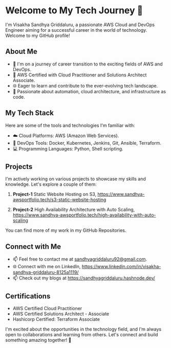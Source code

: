# Welcome to My Tech Journey 👋

I'm Visakha Sandhya Griddaluru, a passionate AWS Cloud and DevOps Engineer aiming for a successful career in the world of technology. Welcome to my GitHub profile!


## About Me

- 🚀 I'm on a journey of career transition to the exciting fields of AWS and DevOps.
- 💼 AWS Certified with Cloud Practitioner and Solutions Architect Associate.
- 🌐 Eager to learn and contribute to the ever-evolving tech landscape.
- 🌟 Passionate about automation, cloud architecture, and infrastructure as code.


## My Tech Stack

Here are some of the tools and technologies I'm familiar with:

- ☁️ Cloud Platforms: AWS (Amazon Web Services).
- 🚀 DevOps Tools: Docker, Kubernetes, Jenkins, Git, Ansible, Terraform.
- 💻 Programming Languages: Python, Shell scripting.



## Projects

I'm actively working on various projects to showcase my skills and knowledge. Let's explore a couple of them:

1. **Project-1**
   Static Website Hosting on S3, https://www.sandhya-awsportfolio.tech/s3-static-website-hosting

2. **Project-2**
    High Availability Architecture with Auto Scaling, https://www.sandhya-awsportfolio.tech/high-availability-with-auto-scaling

You can find more of my work in my GitHub Repositories.

## Connect with Me

- 📫 Feel free to contact me at sandhyagriddaluru92@gmail.com.
- 🌐 Connect with me on LinkedIn, https://www.linkedin.com/in/visakha-sandhya-griddaluru-8125a1119/
- 📫 Check out my blogs at https://sandhyagriddaluru.hashnode.dev/

## Certifications

- AWS Certified Cloud Practitioner
- AWS Certified Solutions Architect - Associate
- Hashicorp Certified: Terraform Associate

I'm excited about the opportunities in the technology field, and I'm always open to collaborations and learning from others. Let's connect and build something amazing together! 🚀

